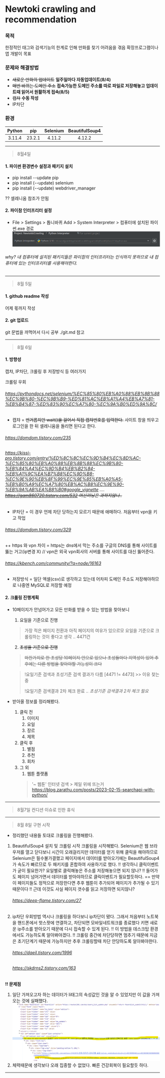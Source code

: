 Newtoki crawling and recommendation
=============

### 목적
한정적인 태그와 검색기능의 한계로 인해 만화를 찾기 어려움을 겪음
확장프로그램이나 앱 개발이 목표
### 문제와 해결방법
* ~~새로운 만화의 업데이트~~ **일주일마다 자동업데이트(8/4)**
* ~~매번 바뀌는 도메인 주소~~ **접속가능한 도메인 주소를 따로 파일로 저장해놓고 업데이트때 읽어서 원활하게 접속(8/5)**
* ~~캡챠~~ **수동 작성**
* IP차단

### 환경
|Python|pip|Selenium|BeautifulSoup4|
|:---:|:---:|:---:|:---:|
|3.11.4|23.2.1|4.11.2|4.12.2|
- - -
> 8월4일
>
#### 1. 파이썬 환경변수 설정과 패키지 설치
* pip install --update pip
* pip install (--update) selenium
* pip install (--update) webdriver_manager

?? 셀레니움 참조가 안됨

#### 2. 파이참 인터프리터 설정
* File > Settings > 톱니바퀴 Add > System Interpreter > 컴퓨터에 설치된 파이썬.exe 경로
<img src="\src\system_interpreter.png"></img>
###### why? 내 컴퓨터에 설치된 패키지들은 파이참의 인터프리터는 인식하지 못하므로 내 컴퓨터에 있는 인터프리터를 사용해야한다.

- - -
> 8월 5일
>
#### 1. github readme 작성
어제 몫까지 작성

#### 2. git 업로드
git 문법을 까먹어서 다시 공부 ./git.md 참고

- - -
> 8월 6일
>
#### 1. 방향성
캡챠, IP차단, 크롤링 후 저장방식 등 여러가지

크롤링 우회
###### https://pythondocs.net/selenium/%EC%85%80%EB%A0%88%EB%8B%88%EC%9B%80-%EC%9B%B9-%ED%81%AC%EB%A1%A4%EB%A7%81-%EB%B4%87-%ED%83%90%EC%A7%80-%EC%9A%B0%ED%9A%8C/

* 캡챠 = ~~번거롭지만 wait()을 걸어서 직접 캡챠번호를 입력한다.~~ 사이트 창을 띄우고 로그인을 한 뒤 셀레니움을 돌리면 된다고 한다.
###### https://domdom.tistory.com/235   
###### https://kissi-pro.tistory.com/entry/%ED%8C%8C%EC%9D%B4%EC%8D%AC-%EC%85%80%EB%A0%88%EB%8B%88%EC%9B%80-%EB%84%A4%EC%9D%B4%EB%B2%84-%EB%A1%9C%EA%B7%B8%EC%9D%B8-%EC%9E%90%EB%8F%99%EC%9E%85%EB%A0%A5-%EB%B0%A9%EC%A7%80%EB%AC%B8%EC%9E%90-%EB%9A%AB%EA%B8%B0#google_vignette .... ~~https://gam860720.tistory.com/532 머신러닝은 과하지않나..~~
* IP차단 = 이 경우 언제 차단 당하는지 모르기 때문에 애매하다. 처음부터 vpn을 키고 작업
###### https://domdom.tistory.com/329
++ https 와 vpn 차이 = https는 dns에서 막는 주소를 구글의 DNS를 통해 사이트를 뚫는 거고(ip변경 X) // vpn은 외국 vpn회사의 서버를 통해 사이트를 대신 뚫어준다.
###### https://kbench.com/community/?q=node/16163
* 저장방식 = 일단 엑셀(csv)로 생각하고 있는데 어차피 도메인 주소도 저장해야하므로 나중엔 MySQL로 저장할 예정

#### 2. 크롤링 진행계획
* 10페이지가 안넘어가고 모든 만화를 받을 수 있는 방법을 찾아보니
   1. 요일을 기준으로 진행
  >    
  > 가장 적은 페이지 전환과 아직 페이지의 여유가 있으르모 요일을 기준으로 크롤링하는 것이 좋다고 생각 .. 4471건
  >
   2. ~~초성을 기준으로 진행~~
  >    
  > ~~마찬가지로 한 초성당 10페이지 안으로 있으나 초성들마다 지역성이 있어 추후에는 다른 방법을 찾아야할 가능성이 크다~~

  >!요일기준 검색과 초성기준 검색 결과가 다름 [4471 != 4473] >> 이유 찾는중
  >
  >!요일기준 검색결과 2차 체크 완료 .. *초성기준 검색결과 2차 체크 필요*

* 받아올 정보를 정리해봤다.
  1. 클릭 전
     1. 이미지
     2. 요일
     3. 장르
     4. 제목    
  2. 클릭 후
     1. 별점
     2. 추천
     3. 회차
  3. 그 외
     1. 웹툰 플랫폼
     > '~ 웹툰' 인터넷 검색 > 제일 위에 뜨는거
     > https://blog.zarathu.com/posts/2023-02-15-searchapi-with-python/

- - -
> 8월7일
컨디션 이슈로 인한 휴식

- - -
> 8월 8일
> 구현 시작
* 정리했던 내용들 토대로 크롤링을 진행해봤다.
1. BeautifulSoup4 설치 및 크롤링 시작
   크롤링을 시작해봤다. Selenium은 웹 브라우저를 열고 닫다보니 시간이 오래걸리지만 데이터를 얻기 위해 클릭을 해야하므로 Selenium은 필수불가결했고 페이지에서 데이터를 받아오기에는 BeautifulSoup4가 속도가 빠르므로 두 패키지를 혼합하여 사용하기로 했다.
   !! 생각하니 클릭이벤트가 굳이 필요한가? 요일별로 클릭해놓은 주소를 저장해놓으면 되지 않나?
   !! 들어가도 페이지 넘어가면서 데이터를 받아야하므로 클릭이벤트가 필요할듯하다. == 만약 이 페이지들도 정적으로 저장한다면 추후 웹툰이 추가되어 페이지가 추가될 수 있기 때문이다
   !! 근데 이것도 사실 페이지 갯수를 읽고 저장하면 되지않나? 
   ###### https://deep-flame.tistory.com/27
   
2. ip차단 우회방법
   역시나 크롤링을 하다보니 ip차단이 됐다. 그래서 처음부터 노트북을 핸드폰에서 핫스팟에 연결하고, 차단되면 모바일네트워크를 종료했다 키면 새로운 ip주소를 받아오기 때문에 다시 접속할 수 있게 된다.
   !! 이 방법을 데스크탑 환경에서도 가능하도록 알아봐야겠다.
   !! 크롤링 중간에 차단당하면 멈추기 때문에 지금은 초기단계기 때문에 가능하지만 추후 크롤링할때 차단 안당하도록 알아봐야한다.
   ###### https://daeil.tistory.com/1996
   ###### https://skdrns2.tistory.com/163
   
**!! 문제점**
   1. 일단 가져오고자 하는 데이터가 li태그의 속성값인 것을 알 수 있었지만 이 값을 가져오는 것에 실패했다.
   <img src="\src\뉴토끼_태그속성값데이터.png"></img>
   2. 체력때문에 생각보다 오래 집중할 수 없었다. 빠른 건강회복이 필요할듯 하다.
- - -
